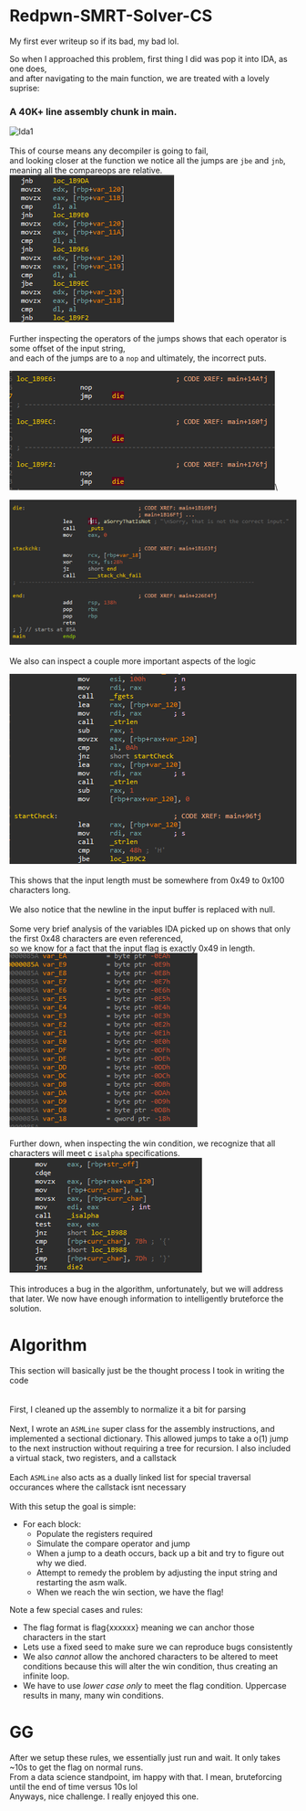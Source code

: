 # Redpwn-SMRT-Solver-CS
My first ever writeup so if its bad, my bad lol.

So when I approached this problem, first thing I did was pop it into IDA, as one does,\
and after navigating to the main function, we are treated with a lovely suprise:
### A 40K+ line assembly chunk in main.
![Ida1](/img/ida1.gif)\
\
This of course means any decompiler is going to fail,\
and looking closer at the function we notice all the jumps are `jbe` and `jnb`, meaning all the compareops are relative.\
![Ida2](/img/ida2.png)\
\
Further inspecting the operators of the jumps shows that each operator is some offset of the input string,\
and each of the jumps are to a `nop` and ultimately, the incorrect puts.

![Ida3](/img/ida3.png)\

![Ida4](/img/ida4.png)\
\
We also can inspect a couple more important aspects of the logic

![Ida5](/img/ida5.png)\
\
This shows that the input length must be somewhere from 0x49 to 0x100 characters long.\
\
We also notice that the newline in the input buffer is replaced with null.\
\
Some very brief analysis of the variables IDA picked up on shows that only the first 0x48 characters are even referenced,\
so we know for a fact that the input flag is exactly 0x49 in length.\
![Ida6](/img/ida6.png)\
\
Further down, when inspecting the win condition, we recognize that all characters will meet c `isalpha` specifications.
![Ida7](/img/ida7.png)\
\
This introduces a bug in the algorithm, unfortunately, but we will address that later.
We now have enough information to intelligently bruteforce the solution.

# Algorithm
This section will basically just be the thought process I took in writing the code\
\
\
First, I cleaned up the assembly to normalize it a bit for parsing\
\
Next, I wrote an `ASMLine` super class for the assembly instructions, and implemented a sectional dictionary. This allowed jumps to take a o(1) jump to the next instruction without requiring a tree for recursion. I also included a virtual stack, two registers, and a callstack\
\
Each `ASMLine` also acts as a dually linked list for special traversal occurances where the callstack isnt necessary\
\
With this setup the goal is simple:

* For each block:
  * Populate the registers required
  * Simulate the compare operator and jump
  * When a jump to a death occurs, back up a bit and try to figure out why we died.
  * Attempt to remedy the problem by adjusting the input string and restarting the asm walk.
  * When we reach the win section, we have the flag!

Note a few special cases and rules:
  * The flag format is flag{xxxxxx} meaning we can anchor those characters in the start
  * Lets use a fixed seed to make sure we can reproduce bugs consistently
  * We also *cannot* allow the anchored characters to be altered to meet conditions because this will alter the win condition, thus creating an infinite loop.
  * We have to use *lower case only* to meet the flag condition. Uppercase results in many, many win conditions.

# GG
After we setup these rules, we essentially just run and wait. It only takes ~10s to get the flag on normal runs.\
From a data science standpoint, im happy with that. I mean, bruteforcing until the end of time versus 10s lol\
Anyways, nice challenge. I really enjoyed this one.

